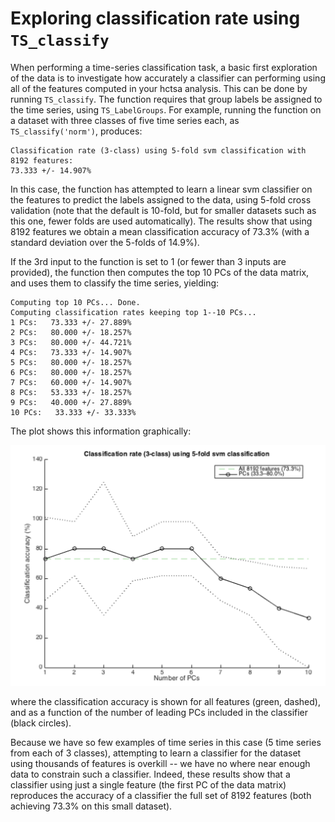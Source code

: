 # Exploring classification rate using `TS_classify`

When performing a time-series classification task, a basic first exploration of the data is to investigate how accurately a classifier can performing using all of the features computed in your hctsa analysis.
This can be done by running `TS_classify`.
The function requires that group labels be assigned to the time series, using `TS_LabelGroups`.
For example, running the function on a dataset with three classes of five time series each, as `TS_classify('norm')`, produces:

    Classification rate (3-class) using 5-fold svm classification with 8192 features:
    73.333 +/- 14.907%

In this case, the function has attempted to learn a linear svm classifier on the features to predict the labels assigned to the data, using 5-fold cross validation (note that the default is 10-fold, but for smaller datasets such as this one, fewer folds are used automatically).
The results show that using 8192 features we obtain a mean classification accuracy of 73.3% (with a standard deviation over the 5-folds of 14.9%).

If the 3rd input to the function is set to 1 (or fewer than 3 inputs are provided), the function then computes the top 10 PCs of the data matrix, and uses them to classify the time series, yielding:

    Computing top 10 PCs... Done.
    Computing classification rates keeping top 1--10 PCs...
    1 PCs:   73.333 +/- 27.889%
    2 PCs:   80.000 +/- 18.257%
    3 PCs:   80.000 +/- 44.721%
    4 PCs:   73.333 +/- 14.907%
    5 PCs:   80.000 +/- 18.257%
    6 PCs:   80.000 +/- 18.257%
    7 PCs:   60.000 +/- 14.907%
    8 PCs:   53.333 +/- 18.257%
    9 PCs:   40.000 +/- 27.889%
    10 PCs:   33.333 +/- 33.333%

The plot shows this information graphically:

![](img/TS_classify.png)

where the classification accuracy is shown for all features (green, dashed), and as a function of the number of leading PCs included in the classifier (black circles).

Because we have so few examples of time series in this case (5 time series from each of 3 classes), attempting to learn a classifier for the dataset using thousands of features is overkill -- we have no where near enough data to constrain such a classifier.
Indeed, these results show that a classifier using just a single feature (the first PC of the data matrix) reproduces the accuracy of a classifier the full set of 8192 features (both achieving 73.3% on this small dataset).
